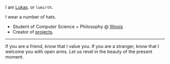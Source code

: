 I am [Lukas](/info). or `lumirth`.

I wear a number of hats.

- Student of Computer Science + Philosophy @ [Illinois](https://cs.illinois.edu)
- Creator of [projects](/work).

---

<!-- 
If you are a friend, know that I value you. If you are a stranger, know that I welcome you with open arms. The distinction between the two is like a drawing in the sand, erased by the tides of time. Come, let us walk together. It is a beautiful ~~bitch~~ beach of a universe. -->

If you are a friend, know that I value you. If you are a stranger, know that I welcome you with open arms. Let us revel in the beauty of the present moment.